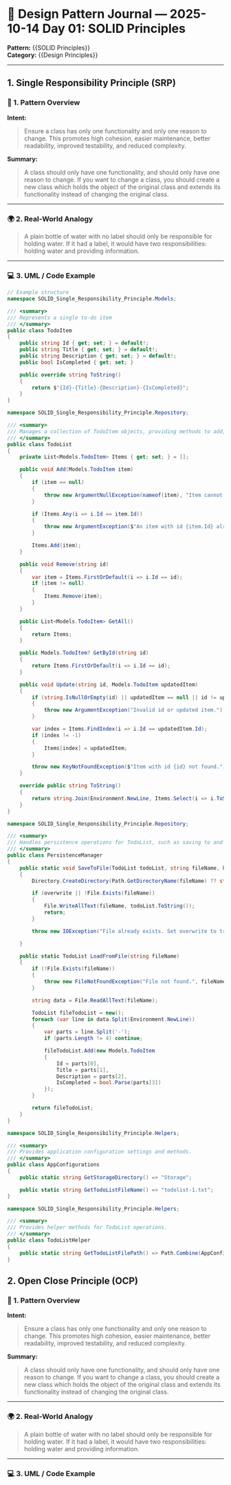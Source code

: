# 🧱 Design Pattern Journal — 2025-10-14 Day 01: SOLID Principles

**Pattern:** {{SOLID Principles}}  
**Category:** {{Design Principles}}

---

## 1. Single Responsibility Principle (SRP)

### 🧩 1. Pattern Overview

**Intent:**

> Ensure a class has only one functionality and only one reason to change. This promotes high cohesion, easier maintenance, better readability, improved testability, and reduced complexity.

**Summary:**

> A class should only have one functionality, and should only have one reason to change. If you want to change a class, you should create a new class which holds the object of the original class and extends its functionality instead of changing the original class.

---

### 🌍 2. Real-World Analogy

> A plain bottle of water with no label should only be responsible for holding water. If it had a label, it would have two responsibilities: holding water and providing information.

---

### 💻 3. UML / Code Example

```csharp
// Example structure
namespace SOLID_Single_Responsibility_Principle.Models;

/// <summary>
/// Represents a single to-do item
/// </summary>
public class TodoItem
{
    public string Id { get; set; } = default!;
    public string Title { get; set; } = default!;
    public string Description { get; set; } = default!;
    public bool IsCompleted { get; set; }

    public override string ToString()
    {
        return $"{Id}-{Title}-{Description}-{IsCompleted}";
    }
}

namespace SOLID_Single_Responsibility_Principle.Repository;

/// <summary>
/// Manages a collection of TodoItem objects, providing methods to add, remove, update, and retrieve items.
/// </summary>
public class TodoList
{
    private List<Models.TodoItem> Items { get; set; } = [];

    public void Add(Models.TodoItem item)
    {
        if (item == null)
        {
            throw new ArgumentNullException(nameof(item), "Item cannot be null.");
        }

        if (Items.Any(i => i.Id == item.Id))
        {
            throw new ArgumentException($"An item with id {item.Id} already exists.");
        }

        Items.Add(item);
    }

    public void Remove(string id)
    {
        var item = Items.FirstOrDefault(i => i.Id == id);
        if (item != null)
        {
            Items.Remove(item);
        }
    }

    public List<Models.TodoItem> GetAll()
    {
        return Items;
    }

    public Models.TodoItem? GetById(string id)
    {
        return Items.FirstOrDefault(i => i.Id == id);
    }

    public void Update(string id, Models.TodoItem updatedItem)
    {
        if (string.IsNullOrEmpty(id) || updatedItem == null || id != updatedItem.Id)
        {
            throw new ArgumentException("Invalid id or updated item.");
        }

        var index = Items.FindIndex(i => i.Id == updatedItem.Id);
        if (index != -1)
        {
            Items[index] = updatedItem;
        }

        throw new KeyNotFoundException($"Item with id {id} not found.");
    }

    override public string ToString()
    {
        return string.Join(Environment.NewLine, Items.Select(i => i.ToString()));
    }
}

namespace SOLID_Single_Responsibility_Principle.Repository;

/// <summary>
/// Handles persistence operations for TodoList, such as saving to and loading from a file.
/// </summary>
public class PersistenceManager
{
    public static void SaveToFile(TodoList todoList, string fileName, bool overwrite = false)
    {
        Directory.CreateDirectory(Path.GetDirectoryName(fileName) ?? string.Empty);

        if (overwrite || !File.Exists(fileName))
        {
            File.WriteAllText(fileName, todoList.ToString());
            return;
        }

        throw new IOException("File already exists. Set overwrite to true to overwrite.");

    }

    public static TodoList LoadFromFile(string fileName)
    {
        if (!File.Exists(fileName))
        {
            throw new FileNotFoundException("File not found.", fileName);
        }

        string data = File.ReadAllText(fileName);

        TodoList fileTodoList = new();
        foreach (var line in data.Split(Environment.NewLine))
        {
            var parts = line.Split('-');
            if (parts.Length != 4) continue;

            fileTodoList.Add(new Models.TodoItem
            {
                Id = parts[0],
                Title = parts[1],
                Description = parts[2],
                IsCompleted = bool.Parse(parts[3])
            });
        }

        return fileTodoList;
    }
}

namespace SOLID_Single_Responsibility_Principle.Helpers;

/// <summary>
/// Provides application configuration settings and methods.
/// </summary>
public class AppConfigurations
{
    public static string GetStorageDirectory() => "Storage";

    public static string GetTodoListFileName() => "todolist-1.txt";
}

namespace SOLID_Single_Responsibility_Principle.Helpers;

/// <summary>
/// Provides helper methods for TodoList operations.
/// </summary>
public class TodoListHelper
{
    public static string GetTodoListFilePath() => Path.Combine(AppConfigurations.GetStorageDirectory(), AppConfigurations.GetTodoListFileName());
}
```

## 2. Open Close Principle (OCP)

### 🧩 1. Pattern Overview

**Intent:**

> Ensure a class has only one functionality and only one reason to change. This promotes high cohesion, easier maintenance, better readability, improved testability, and reduced complexity.

**Summary:**

> A class should only have one functionality, and should only have one reason to change. If you want to change a class, you should create a new class which holds the object of the original class and extends its functionality instead of changing the original class.

---

### 🌍 2. Real-World Analogy

> A plain bottle of water with no label should only be responsible for holding water. If it had a label, it would have two responsibilities: holding water and providing information.

---

### 💻 3. UML / Code Example

```csharp

```
